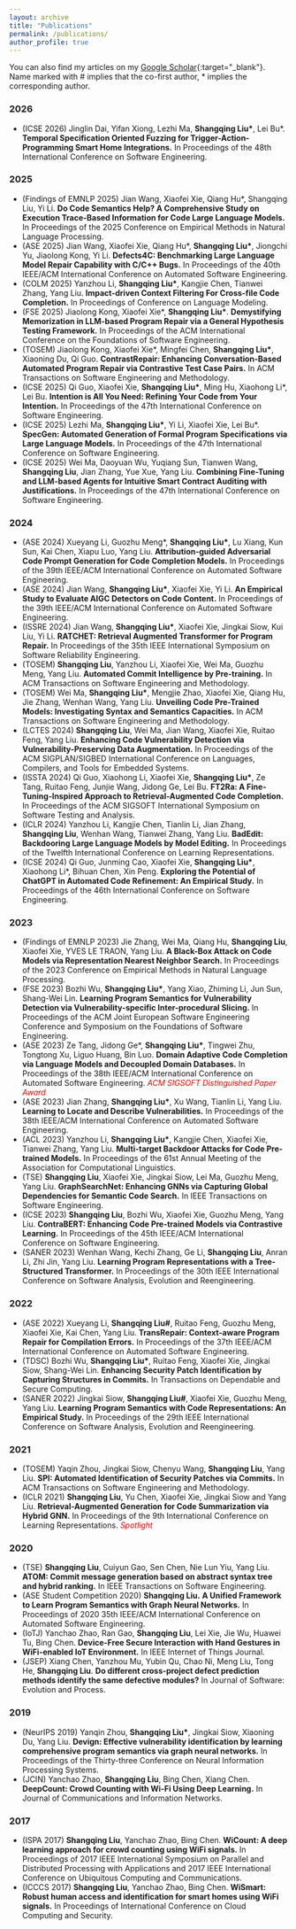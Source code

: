 ```yaml
---
layout: archive
title: "Publications"
permalink: /publications/
author_profile: true
---
```


You can also find my articles on my [Google Scholar](https://scholar.google.com/citations?hl=en&user=Rl0-phkAAAAJ&view_op=list_works&sortby=pubdate){:target="_blank"}. Name marked with \# implies that the co-first author, \* implies the corresponding author.

### 2026
  * (ICSE 2026) Jinglin Dai, Yifan Xiong, Lezhi Ma, **Shangqing Liu\***, Lei Bu\*. **Temporal Specification Oriented Fuzzing for Trigger-Action-Programming Smart Home Integrations.** In Proceedings of the 48th International Conference on Software Engineering.



### 2025
  * (Findings of EMNLP 2025) Jian Wang, Xiaofei Xie, Qiang Hu\*, Shangqing Liu, Yi Li. **Do Code Semantics Help? A Comprehensive Study on Execution Trace-Based Information for Code Large Language Models.** In Proceedings of the 2025 Conference on Empirical Methods in Natural Language Processing. 
  * (ASE 2025) Jian Wang, Xiaofei Xie, Qiang Hu\*, **Shangqing Liu\***, Jiongchi Yu, Jiaolong Kong, Yi Li. **Defects4C: Benchmarking Large Language Model Repair Capability with C/C++ Bugs.** In Proceedings of the 40th IEEE/ACM International Conference on Automated Software Engineering.
  * (COLM 2025) Yanzhou Li, **Shangqing Liu\***, Kangjie Chen, Tianwei Zhang, Yang Liu. **Impact-driven Context Filtering For Cross-file Code Completion.** In Proceedings of Conference on Language Modeling.
  * (FSE 2025) Jiaolong Kong, Xiaofei Xie\*, **Shangqing Liu\***. **Demystifying Memorization in LLM-based Program Repair via a General Hypothesis Testing Framework.** In Proceedings of the ACM International Conference on the Foundations of Software Engineering.
  * (TOSEM) Jiaolong Kong, Xiaofei Xie\*, Mingfei Chen, **Shangqing Liu\***, Xiaoning Du, Qi Guo. **ContrastRepair: Enhancing Conversation-Based Automated Program Repair via Contrastive Test Case Pairs.** In ACM Transactions on Software Engineering and Methodology.
  * (ICSE 2025) Qi Guo, Xiaofei Xie, **Shangqing Liu\***, Ming Hu, Xiaohong Li\*, Lei Bu. **Intention is All You Need: Refining Your Code from Your Intention.** In Proceedings of the 47th International Conference on Software Engineering.
  * (ICSE 2025) Lezhi Ma, **Shangqing Liu\***, Yi Li, Xiaofei Xie, Lei Bu\*. **SpecGen: Automated Generation of Formal Program Specifications via Large Language Models.** In Proceedings of the 47th International Conference on Software Engineering.
  * (ICSE 2025) Wei Ma, Daoyuan Wu, Yuqiang Sun, Tianwen Wang, **Shangqing Liu**, Jian Zhang, Yue Xue, Yang Liu. **Combining Fine-Tuning and LLM-based Agents for Intuitive Smart Contract Auditing with Justifications.** In Proceedings of the 47th International Conference on Software Engineering.


### 2024
  * (ASE 2024) Xueyang Li, Guozhu Meng\*, **Shangqing Liu\***, Lu Xiang, Kun Sun, Kai Chen, Xiapu Luo, Yang Liu. **Attribution-guided Adversarial Code Prompt Generation for Code Completion Models.** In Proceedings of the 39th IEEE/ACM International Conference on Automated Software Engineering.
  * (ASE 2024) Jian Wang, **Shangqing Liu\***, Xiaofei Xie, Yi Li. **An Empirical Study to Evaluate AIGC Detectors on Code Content.** In Proceedings of the 39th IEEE/ACM International Conference on Automated Software Engineering.
  * (ISSRE 2024) Jian Wang, **Shangqing Liu\***, Xiaofei Xie, Jingkai Siow, Kui Liu, Yi Li. **RATCHET: Retrieval Augmented Transformer for Program Repair.** In Proceedings of the 35th IEEE International Symposium on Software Reliability Engineering.
  * (TOSEM) **Shangqing Liu**, Yanzhou Li, Xiaofei Xie, Wei Ma, Guozhu Meng, Yang Liu. **Automated Commit Intelligence by Pre-training.** In ACM Transactions on Software Engineering and Methodology.
  * (TOSEM) Wei Ma, **Shangqing Liu\***, Mengjie Zhao, Xiaofei Xie, Qiang Hu, Jie Zhang, Wenhan Wang, Yang Liu. **Unveiling Code Pre-Trained Models: Investigating Syntax and Semantics Capacities.** In ACM Transactions on Software Engineering and Methodology.
  * (LCTES 2024) **Shangqing Liu**, Wei Ma, Jian Wang, Xiaofei Xie, Ruitao Feng, Yang Liu. **Enhancing Code Vulnerability Detection via Vulnerability-Preserving Data Augmentation.** In Proceedings of the ACM SIGPLAN/SIGBED International Conference on Languages, Compilers, and Tools for Embedded Systems.
  * (ISSTA 2024) Qi Guo, Xiaohong Li, Xiaofei Xie, **Shangqing Liu\***, Ze Tang, Ruitao Feng, Junjie Wang, Jidong Ge, Lei Bu. **FT2Ra: A Fine-Tuning-Inspired Approach to Retrieval-Augmented Code Completion.** In Proceedings of the ACM SIGSOFT International Symposium on Software Testing and Analysis.
  * (ICLR 2024) Yanzhou Li, Kangjie Chen, Tianlin Li, Jian Zhang, **Shangqing Liu**, Wenhan Wang, Tianwei Zhang, Yang Liu. **BadEdit: Backdooring Large Language Models by Model Editing.** In Proceedings of the Twelfth International Conference on Learning Representations.
  * (ICSE 2024) Qi Guo, Junming Cao, Xiaofei Xie, **Shangqing Liu\***, Xiaohong Li\*, Bihuan Chen, Xin Peng. **Exploring the Potential of ChatGPT in Automated Code Refinement: An Empirical Study.** In Proceedings of the 46th International Conference on Software Engineering.

### 2023
  * (Findings of EMNLP 2023) Jie Zhang, Wei Ma, Qiang Hu, **Shangqing Liu**, Xiaofei Xie, YVES LE TRAON, Yang Liu. **A Black-Box Attack on Code Models via Representation Nearest Neighbor Search.** In Proceedings of the 2023 Conference on Empirical Methods in Natural Language Processing.
  * (FSE 2023) Bozhi Wu, **Shangqing Liu\***, Yang Xiao, Zhiming Li, Jun Sun, Shang-Wei Lin. **Learning Program Semantics for Vulnerability Detection via Vulnerability-specific Inter-procedural Slicing.** In Proceedings of the ACM Joint European Software Engineering Conference and Symposium on the Foundations of Software Engineering.
  * (ASE 2023) Ze Tang, Jidong Ge\*, **Shangqing Liu\***, Tingwei Zhu, Tongtong Xu, Liguo Huang, Bin Luo. **Domain Adaptive Code Completion via Language Models and Decoupled Domain Databases.** In Proceedings of the 38th IEEE/ACM International Conference on Automated Software Engineering. <span style="color:red">*ACM SIGSOFT Distinguished Paper Award*</span>
  * (ASE 2023) Jian Zhang, **Shangqing Liu\***, Xu Wang, Tianlin Li, Yang Liu. **Learning to Locate and Describe Vulnerabilities.** In Proceedings of the 38th IEEE/ACM International Conference on Automated Software Engineering.
  * (ACL 2023) Yanzhou Li, **Shangqing Liu\***, Kangjie Chen, Xiaofei Xie, Tianwei Zhang, Yang Liu. **Multi-target Backdoor Attacks for Code Pre-trained Models.** In Proceedings of the 61st Annual Meeting of the Association for Computational Linguistics.
  * (TSE) **Shangqing Liu**, Xiaofei Xie, Jingkai Siow, Lei Ma, Guozhu Meng, Yang Liu. **GraphSearchNet: Enhancing GNNs via Capturing Global Dependencies for Semantic Code Search.** In IEEE Transactions on Software Engineering.
  * (ICSE 2023) **Shangqing Liu**, Bozhi Wu, Xiaofei Xie, Guozhu Meng, Yang Liu. **ContraBERT: Enhancing Code Pre-trained Models via Contrastive Learning.** In Proceedings of the 45th IEEE/ACM International Conference on Software Engineering.
  * (SANER 2023) Wenhan Wang, Kechi Zhang, Ge Li, **Shangqing Liu**, Anran Li, Zhi Jin, Yang Liu. **Learning Program Representations with a Tree-Structured Transformer.** In Proceedings of the 30th IEEE International Conference on Software Analysis, Evolution and Reengineering.


### 2022 
  * (ASE 2022) Xueyang Li, **Shangqing Liu\#**, Ruitao Feng, Guozhu Meng, Xiaofei Xie, Kai Chen, Yang Liu. **TransRepair: Context-aware Program Repair for Compilation Errors.** In Proceedings of the 37th IEEE/ACM International Conference on Automated Software Engineering.
  * (TDSC) Bozhi Wu, **Shangqing Liu\***, Ruitao Feng, Xiaofei Xie, Jingkai Siow, Shang-Wei Lin. **Enhancing Security Patch Identification by Capturing Structures in Commits.** In Transactions on Dependable and Secure Computing.
  * (SANER 2022) Jingkai Siow, **Shangqing Liu\#**, Xiaofei Xie, Guozhu Meng, Yang Liu. **Learning Program Semantics with Code Representations: An Empirical Study.** In Proceedings of the 29th IEEE International Conference on Software Analysis, Evolution and Reengineering.


 
### 2021
  * (TOSEM) Yaqin Zhou, Jingkai Siow, Chenyu Wang, **Shangqing Liu**, Yang Liu. **SPI: Automated Identification of Security Patches via Commits.** In ACM Transactions on Software Engineering and Methodology.
  * (ICLR 2021) **Shangqing Liu**, Yu Chen, Xiaofei Xie, Jingkai Siow and Yang Liu. **Retrieval-Augmented Generation for Code Summarization via Hybrid GNN.** In Proceedings of the 9th International Conference on Learning Representations. <span style="color:red">*Spotlight*</span>


### 2020
  * (TSE) **Shangqing Liu**, Cuiyun Gao, Sen Chen, Nie Lun Yiu, Yang Liu. **ATOM: Commit message generation based on abstract syntax tree and hybrid ranking.** In IEEE Transactions on Software Engineering.
  * (ASE Student Competition 2020) **Shangqing Liu.** **A Unified Framework to Learn Program Semantics with Graph Neural Networks.**  In Proceedings of 2020 35th IEEE/ACM International Conference on Automated Software Engineering.
  * (IoTJ) Yanchao Zhao, Ran Gao, **Shangqing Liu**, Lei Xie, Jie Wu, Huawei Tu, Bing Chen. **Device-Free Secure Interaction with Hand Gestures in WiFi-enabled IoT Environment.** In IEEE Internet of Things Journal.
  * (JSEP) Xiang Chen, Yanzhou Mu, Yubin Qu, Chao Ni, Meng Liu, Tong He, **Shangqing Liu**. **Do different cross‐project defect prediction methods identify the same defective modules?** In Journal of Software: Evolution and Process.

### 2019
  * (NeurIPS 2019) Yanqin Zhou, **Shangqing Liu\***, Jingkai Siow, Xiaoning Du, Yang Liu. **Devign: Effective vulnerability identification by learning comprehensive program semantics via graph neural networks.** In Proceedings of the Thirty-three Conference on Neural Information Processing Systems.
  * (JCIN) Yanchao Zhao, **Shangqing Liu**, Bing Chen, Xiang Chen. **DeepCount: Crowd Counting with Wi-Fi Using Deep Learning.** In Journal of Communications and Information Networks.

### 2017
  * (ISPA 2017) **Shangqing Liu**, Yanchao Zhao, Bing Chen. **WiCount: A deep learning approach for crowd counting using WiFi signals.** In Proceedings of 2017 IEEE International Symposium on Parallel and Distributed Processing with Applications and 2017 IEEE International Conference on Ubiquitous Computing and Communications.
  * (ICCCS 2017) **Shangqing Liu**, Yanchao Zhao, Bing Chen. **WiSmart: Robust human access and identification for smart homes using WiFi signals.** In Proceedings of International Conference on Cloud Computing and Security.